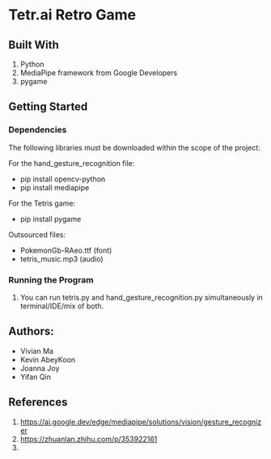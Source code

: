 # Tetr.ai Retro Game



## Built With
1. Python
2. MediaPipe framework from Google Developers
3. pygame

## Getting Started
### Dependencies
The following libraries must be downloaded within the scope of the project:

For the hand_gesture_recognition file:
* pip install opencv-python
* pip install mediapipe

For the Tetris game:
* pip install pygame

Outsourced files:
* PokemonGb-RAeo.ttf (font)
* tetris_music.mp3 (audio)

### Running the Program
1. You can run tetris.py and hand_gesture_recognition.py simultaneously in terminal/IDE/mix of both.

## Authors:
- Vivian Ma
- Kevin AbeyKoon
- Joanna Joy
- Yifan Qin

## References
1. https://ai.google.dev/edge/mediapipe/solutions/vision/gesture_recognizer
2. https://zhuanlan.zhihu.com/p/353922161
3. 
